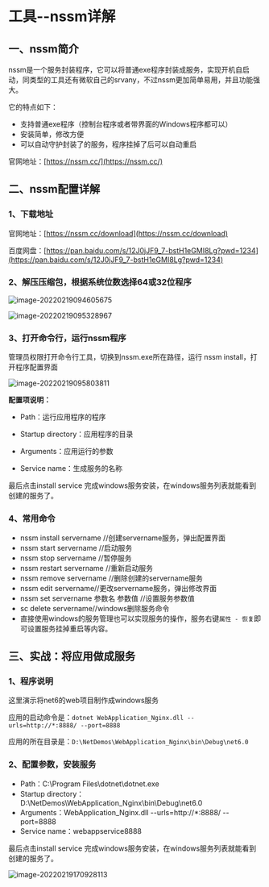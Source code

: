 # 工具--nssm详解

## 一、nssm简介

nssm是一个服务封装程序，它可以将普通exe程序封装成服务，实现开机自启动，同类型的工具还有微软自己的srvany，不过nssm更加简单易用，并且功能强大。

它的特点如下：

- 支持普通exe程序（控制台程序或者带界面的Windows程序都可以）
- 安装简单，修改方便
- 可以自动守护封装了的服务，程序挂掉了后可以自动重启

官网地址：[https://nssm.cc/](https://nssm.cc/)

## 二、nssm配置详解

### 1、下载地址

官网地址：[https://nssm.cc/download](https://nssm.cc/download)

百度网盘：[https://pan.baidu.com/s/12J0jJF9_7-bstH1eGMI8Lg?pwd=1234](https://pan.baidu.com/s/12J0jJF9_7-bstH1eGMI8Lg?pwd=1234)

### 2、解压压缩包，根据系统位数选择64或32位程序

![image-20220219094605675](https://gitee.com/bluecusliyou2/picrep/raw/master/202202190946710.png)

![image-20220219095328967](https://gitee.com/bluecusliyou2/picrep/raw/master/202202190953016.png)

### 3、打开命令行，运行nssm程序

管理员权限打开命令行工具，切换到nssm.exe所在路径，运行 nssm install，打开程序配置界面

![image-20220219095803811](https://gitee.com/bluecusliyou2/picrep/raw/master/202202190958882.png)

**配置项说明：**

- Path：运行应用程序的程序
- Startup directory：应用程序的目录

- Arguments：应用运行的参数

- Service name：生成服务的名称


最后点击install service 完成windows服务安装，在windows服务列表就能看到创建的服务了。

### 4、常用命令

- nssm install servername //创建servername服务，弹出配置界面
- nssm start servername //启动服务
- nssm stop servername //暂停服务
- nssm restart servername //重新启动服务
- nssm remove servername //删除创建的servername服务
- nssm edit servername//更改servername服务，弹出修改界面
- nssm set  servername 参数名 参数值 //设置服务参数值
- sc delete servername//windows删除服务命令
- 直接使用windows的服务管理也可以实现服务的操作，服务右键`属性 - 恢复`即可设置服务挂掉重启等内容。

## 三、实战：将应用做成服务

### 1、程序说明

这里演示将net6的web项目制作成windows服务

应用的启动命令是：`dotnet WebApplication_Nginx.dll --urls=http://*:8888/ --port=8888`

应用的所在目录是：`D:\NetDemos\WebApplication_Nginx\bin\Debug\net6.0`

### 2、配置参数，安装服务

- Path：C:\Program Files\dotnet\dotnet.exe
- Startup directory：D:\NetDemos\WebApplication_Nginx\bin\Debug\net6.0
- Arguments：WebApplication_Nginx.dll --urls=http://*:8888/ --port=8888
- Service name：webappservice8888

最后点击install service 完成windows服务安装，在windows服务列表就能看到创建的服务了。

![image-20220219170928113](https://gitee.com/bluecusliyou2/picrep/raw/master/202202191709187.png)

### 